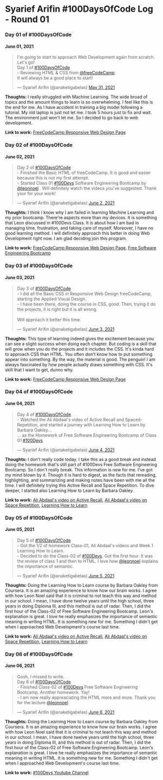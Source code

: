 # Syarief Arifin #100DaysOfCode Log - Round 01

### Day 01 of #100DaysOfCode
#### June 01, 2021 

<blockquote class="twitter-tweet"><p lang="en" dir="ltr">I&#39;m going to start to approach Web Development again from scratch. Let&#39;s go!<br>Day 1 of <a href="https://twitter.com/hashtag/100DaysOfCode?src=hash&amp;ref_src=twsrc%5Etfw">#100DaysOfCode</a> <br>- Reviewing HTML &amp; CSS from <a href="https://twitter.com/freeCodeCamp?ref_src=twsrc%5Etfw">@freeCodeCamp</a>.<br>It will always be a good place to start!</p>&mdash; Syarief Arifin (@anaketigabelas) <a href="https://twitter.com/anaketigabelas/status/1399429293348835332?ref_src=twsrc%5Etfw">May 31, 2021</a></blockquote>

**Thoughts:** I really struggled with Machine Learning. The wide broad of topics and the amount things to learn is so overwhelming. I feel like this is the end for me. As I have accident in training a big model following a tutorial. My old laptop is just not let me. I took 5 hours just to fix and wait. The environment just won't let me. So I decided to go back to web development.

**Link to work:** [FreeCodeCamp Responsive Web Design Page](https://www.freecodecamp.org/learn/responsive-web-design/)

### Day 02 of #100DaysOfCode
#### June 02, 2021 

<blockquote class="twitter-tweet"><p lang="en" dir="ltr">Day 2 of <a href="https://twitter.com/hashtag/100DaysOfCode?src=hash&amp;ref_src=twsrc%5Etfw">#100DaysOfCode</a> <br>- Finished the Basic HTML of freeCodeCamp. It is good and easier because this is not my first attempt. <br>- Started Class 01 <a href="https://twitter.com/hashtag/100Devs?src=hash&amp;ref_src=twsrc%5Etfw">#100Devs</a> Software Engineering Bootcamp by <a href="https://twitter.com/leonnoel?ref_src=twsrc%5Etfw">@leonnoel</a> . Will definitely watch the videos you&#39;ve suggested. Thank your for your work!</p>&mdash; Syarief Arifin (@anaketigabelas) <a href="https://twitter.com/anaketigabelas/status/1400092431043895302?ref_src=twsrc%5Etfw">June 2, 2021</a></blockquote>

**Thoughts:** I think I know why I am failed in learning Machine Learning and my prior bootcamp. There're aspects more than my devices. It is something that Leon discussed in #100Devs Class. It is about how I am bad in managing time, frustration, and taking care of myself. Moreover, I have no good learning method. I will definitely approach this better in doing Web Development right now. I am glad deciding join this program.

**Link to work:** [FreeCodeCamp Responsive Web Design Page](https://www.freecodecamp.org/learn/responsive-web-design/), [Free Software Engineering Bootcamp](https://leonnoel.com/100devs/)

### Day 03 of #100DaysOfCode
#### June 03, 2021 

<blockquote class="twitter-tweet"><p lang="en" dir="ltr">Day 3 of <a href="https://twitter.com/hashtag/100DaysOfCode?src=hash&amp;ref_src=twsrc%5Etfw">#100DaysOfCode</a> <br>- I did all the Basic CSS in Responsive Web Design freeCodeCamp, starting the Applied Visual Design.<br>- I have been there, doing the course in CSS, good. Then, trying it do the projects, it is right but it is all wrong.<br><br>Will approach it better this time.</p>&mdash; Syarief Arifin (@anaketigabelas) <a href="https://twitter.com/anaketigabelas/status/1400488229342646276?ref_src=twsrc%5Etfw">June 3, 2021</a></blockquote>

**Thoughts:** This type of learning indeed gives the excitement because you can see a slight success when doing each chapter. But coding is a skill that will grow when you do the projects and it includes the CSS. It's kinda hard to approach CSS than HTML. You often don't know how to put something appear into something. By the way, the material is good. The penguin! I am always fascinated by how people actually draws something with CSS. It's skill that I want to get, dunno why.

**Link to work:** [FreeCodeCamp Responsive Web Design Page](https://www.freecodecamp.org/learn/responsive-web-design/)

### Day 04 of #100DaysOfCode
#### June 04, 2021 

<blockquote class="twitter-tweet"><p lang="en" dir="ltr">Day 4 of <a href="https://twitter.com/hashtag/100DaysOfCode?src=hash&amp;ref_src=twsrc%5Etfw">#100DaysOfCode</a> <br>- Watched the Ali Abdaal&#39;s video of Active Recall and Spaced-Repetition, and started a journey with Learning How to Learn by Barbara Oakley...<br>... as the Homework of Free Software Engineering Bootcamp of Class 01 <a href="https://twitter.com/hashtag/100Devs?src=hash&amp;ref_src=twsrc%5Etfw">#100Devs</a></p>&mdash; Syarief Arifin (@anaketigabelas) <a href="https://twitter.com/anaketigabelas/status/1400858122709733377?ref_src=twsrc%5Etfw">June 4, 2021</a></blockquote>

**Thoughts:** I don't really code today. I take this as a good break and instead doing the homework that's still part of #100Devs Free Software Engineering Bootcamp. So I don't really break. This information is new for me. I've got my mind blown by it. Though it is hard to digest, as the facts that rereading, highlighting, and summarizing and making notes have been with me all the time. I will definitely trying this Active Recall and Space Repetition. To dive deeper, I started also Learning How to Learn by Barbara Oakley.

**Link to work:** [Ali Abdaal's video on Active Recall](https://youtu.be/ukLnPbIffxE), [Ali Abdaal's video on Space Repetition](https://youtu.be/Z-zNHHpXoMM), [Learning How to Learn](https://www.coursera.org/learn/learning-how-to-learn)

### Day 05 of #100DaysOfCode
#### June 05, 2021 

<blockquote class="twitter-tweet"><p lang="en" dir="ltr">Day 5 of <a href="https://twitter.com/hashtag/100DaysOfCode?src=hash&amp;ref_src=twsrc%5Etfw">#100DaysOfCode</a><br>- Got the 1/2 of homework Class-01, Ali Abdaal&#39;s videos and Week 1 Learning How to Learn.<br>- Decided to do the Class-02 of <a href="https://twitter.com/hashtag/100Devs?src=hash&amp;ref_src=twsrc%5Etfw">#100Devs</a>. Got the first hour. It was the review of class 1 and then to HTML. I love how <a href="https://twitter.com/leonnoel?ref_src=twsrc%5Etfw">@leonnoel</a> explains the importance of semantic.</p>&mdash; Syarief Arifin (@anaketigabelas) <a href="https://twitter.com/anaketigabelas/status/1401207693302403076?ref_src=twsrc%5Etfw">June 5, 2021</a></blockquote> 

**Thoughts:** Doing the Learning How to Learn course by Barbara Oakley from Coursera. It is an amazing experience to know how our brain works. I agree with how Leon Noel said that it is criminal to not teach this way and method in our school. I mean, I have done twelve years until the high school, three years in doing Diploma III, and this method is out of radar. Then, I did the first hour of the Class-02 of Free Software Engineering Bootcamp. Leon's explanation is great. I love he really emphasizes the importance of semantic meaning in writing HTML. It is something new for me. Something I didn't get when I approached Web Development's course last time. 

**Link to work:** [Ali Abdaal's video on Active Recall](https://youtu.be/ukLnPbIffxE), [Ali Abdaal's video on Space Repetition](https://youtu.be/Z-zNHHpXoMM), [Learning How to Learn](https://www.coursera.org/learn/learning-how-to-learn)

### Day 06 of #100DaysOfCode
#### June 06, 2021 

<blockquote class="twitter-tweet"><p lang="en" dir="ltr">Gosh, I missed to write.<br>Day 6 of <a href="https://twitter.com/hashtag/100DaysOfCode?src=hash&amp;ref_src=twsrc%5Etfw">#100DaysOfCode</a><br>- Finished Class-02 of <a href="https://twitter.com/hashtag/100Devs?src=hash&amp;ref_src=twsrc%5Etfw">#100Devs</a> Free Software Engineering Bootcamp. Another homework. Yay!<br>- I am now really appreaciating the HTML more and more. Thank you for the lecture <a href="https://twitter.com/leonnoel?ref_src=twsrc%5Etfw">@leonnoel</a>.</p>&mdash; Syarief Arifin (@anaketigabelas) <a href="https://twitter.com/anaketigabelas/status/1401585795757068290?ref_src=twsrc%5Etfw">June 6, 2021</a></blockquote>

**Thoughts:** Doing the Learning How to Learn course by Barbara Oakley from Coursera. It is an amazing experience to know how our brain works. I agree with how Leon Noel said that it is criminal to not teach this way and method in our school. I mean, I have done twelve years until the high school, three years in doing Diploma III, and this method is out of radar. Then, I did the first hour of the Class-02 of Free Software Engineering Bootcamp. Leon's explanation is great. I love he really emphasizes the importance of semantic meaning in writing HTML. It is something new for me. Something I didn't get when I approached Web Development's course last time. 

**Link to work:** [#100Devs Youtube Channel](https://www.youtube.com/playlist?list=PLBf-QcbaigsKwq3k2YEBQS17xUwfOA3O3)
